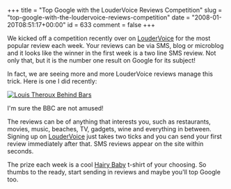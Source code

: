 +++
title = "Top Google with the LouderVoice Reviews Competition"
slug = "top-google-with-the-loudervoice-reviews-competition"
date = "2008-01-20T08:51:17+00:00"
id = 633
comment = false
+++

We kicked off a competition recently over on [LouderVoice](http://www.loudervoice.com/competition01) for the most popular review each week. Your reviews can be via SMS, blog or microblog and it looks like the winner in the first week is a two line SMS review. Not only that, but it is the number one result on Google for its subject!

In fact, we are seeing more and more LouderVoice reviews manage this trick. Here is one I did recently:

[![Louis Theroux Behind Bars](/images/flickr/2024_download/2198814689_4de3296f34.jpg)](http://www.flickr.com/photos/bandon1/2198814689/ "Louis Theroux Behind Bars by bandon1, on Flickr")

I'm sure the BBC are not amused!

The reviews can be of anything that interests you, such as restaurants, movies, music, beaches, TV, gadgets, wine and everything in between. Signing up on [LouderVoice](http://www.loudervoice.com/) just takes two ticks and you can send your first review immediately after that. SMS reviews appear on the site within seconds.

The prize each week is a cool [Hairy Baby](http://www.loudervoice.com/) t-shirt of your choosing. So thumbs to the ready, start sending in reviews and maybe you'll top Google too.
